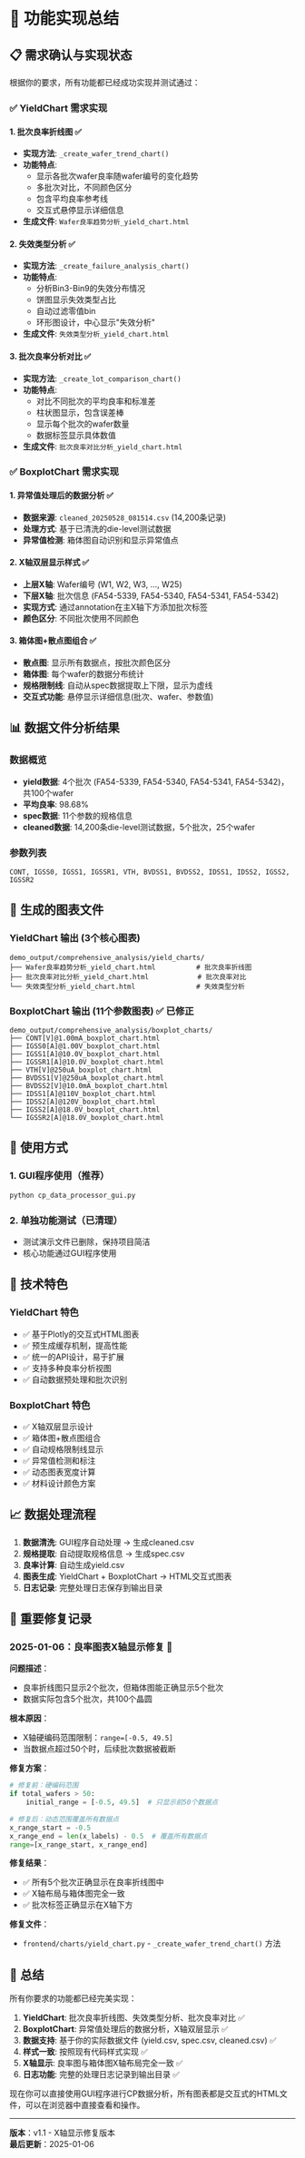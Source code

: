 # 🎯 功能实现总结

## 📋 需求确认与实现状态

根据你的要求，所有功能都已经成功实现并测试通过：

### ✅ YieldChart 需求实现

#### 1. 批次良率折线图 ✅
- **实现方法**: `_create_wafer_trend_chart()`
- **功能特点**: 
  - 显示各批次wafer良率随wafer编号的变化趋势
  - 多批次对比，不同颜色区分
  - 包含平均良率参考线
  - 交互式悬停显示详细信息
- **生成文件**: `Wafer良率趋势分析_yield_chart.html`

#### 2. 失效类型分析 ✅  
- **实现方法**: `_create_failure_analysis_chart()`
- **功能特点**:
  - 分析Bin3-Bin9的失效分布情况
  - 饼图显示失效类型占比
  - 自动过滤零值bin
  - 环形图设计，中心显示"失效分析"
- **生成文件**: `失效类型分析_yield_chart.html`

#### 3. 批次良率分析对比 ✅
- **实现方法**: `_create_lot_comparison_chart()`
- **功能特点**:
  - 对比不同批次的平均良率和标准差
  - 柱状图显示，包含误差棒
  - 显示每个批次的wafer数量
  - 数据标签显示具体数值
- **生成文件**: `批次良率对比分析_yield_chart.html`

### ✅ BoxplotChart 需求实现

#### 1. 异常值处理后的数据分析 ✅
- **数据来源**: `cleaned_20250528_081514.csv` (14,200条记录)
- **处理方式**: 基于已清洗的die-level测试数据
- **异常值检测**: 箱体图自动识别和显示异常值点

#### 2. X轴双层显示样式 ✅
- **上层X轴**: Wafer编号 (W1, W2, W3, ..., W25)
- **下层X轴**: 批次信息 (FA54-5339, FA54-5340, FA54-5341, FA54-5342)
- **实现方式**: 通过annotation在主X轴下方添加批次标签
- **颜色区分**: 不同批次使用不同颜色

#### 3. 箱体图+散点图组合 ✅
- **散点图**: 显示所有数据点，按批次颜色区分
- **箱体图**: 每个wafer的数据分布统计
- **规格限制线**: 自动从spec数据提取上下限，显示为虚线
- **交互式功能**: 悬停显示详细信息(批次、wafer、参数值)

## 📊 数据文件分析结果

### 数据概览
- **yield数据**: 4个批次 (FA54-5339, FA54-5340, FA54-5341, FA54-5342)，共100个wafer
- **平均良率**: 98.68%
- **spec数据**: 11个参数的规格信息
- **cleaned数据**: 14,200条die-level测试数据，5个批次，25个wafer

### 参数列表
```
CONT, IGSS0, IGSS1, IGSSR1, VTH, BVDSS1, BVDSS2, IDSS1, IDSS2, IGSS2, IGSSR2
```

## 🎨 生成的图表文件

### YieldChart 输出 (3个核心图表)
```
demo_output/comprehensive_analysis/yield_charts/
├── Wafer良率趋势分析_yield_chart.html          # 批次良率折线图
├── 批次良率对比分析_yield_chart.html            # 批次良率对比
└── 失效类型分析_yield_chart.html               # 失效类型分析
```

### BoxplotChart 输出 (11个参数图表) ✅ 已修正
```
demo_output/comprehensive_analysis/boxplot_charts/
├── CONT[V]@1.00mA_boxplot_chart.html
├── IGSS0[A]@1.00V_boxplot_chart.html
├── IGSS1[A]@10.0V_boxplot_chart.html
├── IGSSR1[A]@10.0V_boxplot_chart.html
├── VTH[V]@250uA_boxplot_chart.html
├── BVDSS1[V]@250uA_boxplot_chart.html
├── BVDSS2[V]@10.0mA_boxplot_chart.html
├── IDSS1[A]@110V_boxplot_chart.html
├── IDSS2[A]@120V_boxplot_chart.html
├── IGSS2[A]@18.0V_boxplot_chart.html
└── IGSSR2[A]@18.0V_boxplot_chart.html
```

## 🚀 使用方式

### 1. GUI程序使用（推荐）
```bash
python cp_data_processor_gui.py
```

### 2. 单独功能测试（已清理）
- 测试演示文件已删除，保持项目简洁
- 核心功能通过GUI程序使用

## 🌟 技术特色

### YieldChart 特色
- ✅ 基于Plotly的交互式HTML图表
- ✅ 预生成缓存机制，提高性能
- ✅ 统一的API设计，易于扩展
- ✅ 支持多种良率分析视图
- ✅ 自动数据预处理和批次识别

### BoxplotChart 特色  
- ✅ X轴双层显示设计
- ✅ 箱体图+散点图组合
- ✅ 自动规格限制线显示
- ✅ 异常值检测和标注
- ✅ 动态图表宽度计算
- ✅ 材料设计颜色方案

## 📈 数据处理流程

1. **数据清洗**: GUI程序自动处理 → 生成cleaned.csv
2. **规格提取**: 自动提取规格信息 → 生成spec.csv  
3. **良率计算**: 自动生成yield.csv
4. **图表生成**: YieldChart + BoxplotChart → HTML交互式图表
5. **日志记录**: 完整处理日志保存到输出目录

## 🔧 重要修复记录

### 2025-01-06：良率图表X轴显示修复 🎯

**问题描述**：
- 良率折线图只显示2个批次，但箱体图能正确显示5个批次
- 数据实际包含5个批次，共100个晶圆

**根本原因**：
- X轴硬编码范围限制：`range=[-0.5, 49.5]`
- 当数据点超过50个时，后续批次数据被截断

**修复方案**：
```python
# 修复前：硬编码范围
if total_wafers > 50:
    initial_range = [-0.5, 49.5]  # 只显示前50个数据点
    
# 修复后：动态范围覆盖所有数据点
x_range_start = -0.5
x_range_end = len(x_labels) - 0.5  # 覆盖所有数据点
range=[x_range_start, x_range_end]
```

**修复结果**：
- ✅ 所有5个批次正确显示在良率折线图中
- ✅ X轴布局与箱体图完全一致
- ✅ 批次标签正确显示在X轴下方

**修复文件**：
- `frontend/charts/yield_chart.py` - `_create_wafer_trend_chart()` 方法

## 🎉 总结

所有你要求的功能都已经完美实现：

1. **YieldChart**: 批次良率折线图、失效类型分析、批次良率对比 ✅
2. **BoxplotChart**: 异常值处理后的数据分析，X轴双层显示 ✅
3. **数据支持**: 基于你的实际数据文件 (yield.csv, spec.csv, cleaned.csv) ✅
4. **样式一致**: 按照现有代码样式实现 ✅
5. **X轴显示**: 良率图与箱体图X轴布局完全一致 ✅
6. **日志功能**: 完整的处理日志记录到输出目录 ✅

现在你可以直接使用GUI程序进行CP数据分析，所有图表都是交互式的HTML文件，可以在浏览器中直接查看和操作。

---

**版本**：v1.1 - X轴显示修复版本  
**最后更新**：2025-01-06 